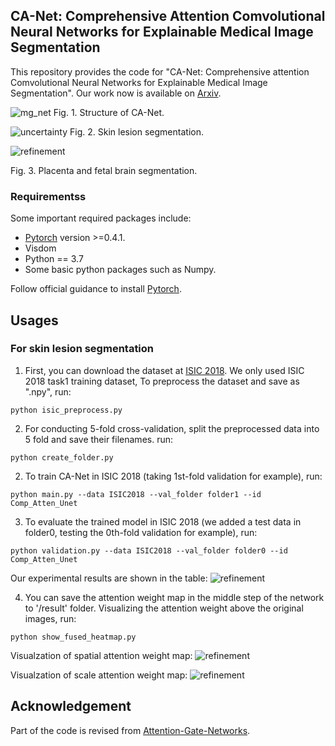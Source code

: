 ## CA-Net: Comprehensive Attention Comvolutional Neural Networks for Explainable Medical Image Segmentation
This repository provides the code for "CA-Net: Comprehensive attention Comvolutional Neural Networks for Explainable Medical Image Segmentation". Our work now is available on [Arxiv][paper_link].

[paper_link]:https://arxiv.org/pdf/2009.10549.pdf

![mg_net](./pictures/canet_framework.png)
Fig. 1. Structure of CA-Net.

![uncertainty](./pictures/skin_results.png)
Fig. 2. Skin lesion segmentation.

![refinement](./pictures/fetal_mri_results.png)

Fig. 3. Placenta and fetal brain segmentation.

### Requirementss
Some important required packages include:
* [Pytorch][torch_link] version >=0.4.1.
* Visdom
* Python == 3.7 
* Some basic python packages such as Numpy.

Follow official guidance to install [Pytorch][torch_link].

[torch_link]:https://pytorch.org/

## Usages
### For skin lesion segmentation
1. First, you can download the dataset at [ISIC 2018][data_link]. We only used ISIC 2018 task1 training dataset, To preprocess the dataset and save as ".npy", run:

[data_link]:https://challenge.isic-archive.com/data#2018

```
python isic_preprocess.py 
```
2. For conducting 5-fold cross-validation, split the preprocessed data into 5 fold and save their filenames. run:
```
python create_folder.py 
```


2. To train CA-Net in ISIC 2018 (taking 1st-fold validation for example), run:
```
python main.py --data ISIC2018 --val_folder folder1 --id Comp_Atten_Unet
```

3. To evaluate the trained model in ISIC 2018 (we added a test data in folder0, testing the 0th-fold validation for example), run:
```
python validation.py --data ISIC2018 --val_folder folder0 --id Comp_Atten_Unet
```
Our experimental results are shown in the table:
![refinement](./pictures/skin_segmentation_results_table.png)

4. You can save the attention weight map in the middle step of the network to '/result' folder. Visualizing the attention weight above the original images, run:
```
python show_fused_heatmap.py
```
Visualzation of spatial attention weight map:
![refinement](./pictures/spatial_atten_weight.png)

Visualzation of scale attention weight map:
![refinement](./pictures/scale_atten_weight.png)

## Acknowledgement
Part of the code is revised from [Attention-Gate-Networks][AG].

[AG]:https://github.com/ozan-oktay/Attention-Gated-Networks
